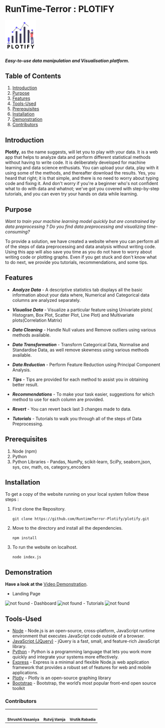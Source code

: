 # RunTime-Terror : PLOTIFY 
<img src="./public/images/plotify.png" width="100" height="100">

##### Easy-to-use data manipulation and Visualisation platform.



## Table of Contents

1. [Introduction](#Introduction)
2. [Purpose](#Introduction)
3. [Features](#Features)
4. [Tools-Used](#Tools-Used)
5. [Prerequisites](#Prerequirites)
6. [Installation](#Installation)
7. [Demonstration](#Demonstration)
8. [Contributors](#Contributions)

## Introduction

**Plotify**, as the name suggests, will let you to play with your data. It is a web app that helps to analyze data and perform different statistical methods without having to write code. It is deliberately developed for machine learning and data science enthusiats. You can upload your data, play with it using some of the methods, and thereafter download the results. Yes, you heard that right; it is that simple, and there is no need to worry about typing code and fixing it. And don't worry if you're a beginner who's not confident what to do with data and whatnot; we've got you covered with step-by-step tutorials, and you can even try your hands on data while learning.

## Purpose

_*Want to train your machine learning model quickly but are constrained by data preprocessing ?*_
_*Do you find data preprocessing and visualizing time-consuming?*_

To provide a solution, we have created a website where you can perform all of the steps of data preprocessing and data analysis without writing code. Using this app will also save you time as you do not have to worry about writing code or plotting graphs. Even if you get stuck and don't know what to do next, we provide you tutorials, recommendations, and some tips.

## Features

- **_Analyze Data_** - A descriptive statistics tab displays all the basic information about your data where, Numerical and Categorical data columns are analyzed separately.

- **_Visualise Data_** - Visualize a particular feature using Univariate plots( Histogram, Box Plot, Scatter Plot, Line Plot) and Multivariate plots(Correlation Matrix)

- **_Data Cleaning_** - Handle Null values and Remove outliers using various methods available.

- **_Data Transformation_** - Transform Categorical Data, Normalise and Standardise Data, as well remove skewness using various methods available.  
- **_Data Reduction_** - Perform Feature Reduction using Principal Component Analysis.
- **_Tips_** - Tips are provided for each method to assist you in obtaining better result.
- **_Recommendations_** - To make your task easier, suggestions for which method to use for each column are provided.
- **_Revert_** - You can revert back last 3 changes made to data.
- **_Tutorials_** - Tutorials to walk you through all of the steps of Data Preprocessing. 

## Prerequisites

1. Node (npm)
2. Python
3. Python Libraries - Pandas, NumPy, scikit-learn, SciPy, seaborn,json, sys, csv, math, os, category_encoders

## Installation

To get a copy of the website running on your local system follow these steps :

1.  First clone the Repository.

    ```git clone https://github.com/RuntimeTerror-Plotify/plotify.git```

2.  Move to the directory and install all the dependencies.

    ```npm install```

3.  To run the website on localhost.

    ```node index.js```

## Demonstration

**Have a look at the** <a href="https://google.com/">Video Demonstration</a>. 

- Landing Page
<img src="" alt="not found">
- Dashboard
<img src="" alt="not found">
- Tutorials
<img src="" alt="not found">

## Tools-Used

- <a href="https://nodejs.org/">Node</a> - Node.js is an open-source, cross-platform, JavaScript runtime environment that executes JavaScript code outside of a browser.
- <a href="https://jquery.com/">JavaScript (JQuery)</a> - jQuery is a fast, small, and feature-rich JavaScript library.
- <a href="https://www.python.org/">Python</a> - Python is a programming language that lets you work more quickly and integrate your systems more effectively.
- <a href="https://expressjs.com/">Express</a> - Express is a minimal and flexible Node.js web application framework that provides a robust set of features for web and mobile applications.
- <a href="https://plotly.com/">Plotly</a> - Plotly is an open-source graphing library
- <a href="https://getbootstrap.com/">Bootstrap</a> - Bootstrap, the world’s most popular front-end open source toolkit

### Contributors
<table>
    <tr>
        <td align="center"><a href="https://github.com/shrushti22"><img src="https://avatars.githubusercontent.com/shrushti22" width="100px;" alt=""/><br /><sub><b>Shrushti Vasaniya</b></sub></a><br /></td>
        <td align="center"><a href="https://github.com/RutvijDv"><img src="https://avatars.githubusercontent.com/RutvijDv" width="100px;" alt=""/><br /><sub><b>Rutvij Vamja</b></sub></a><br /></td>
        <td align="center"><a href="https://github.com/vrutikrabadia"><img src="https://avatars.githubusercontent.com/vrutikrabadia" width="100px;" alt=""/><br /><sub><b>Vrutik Rabadia</b></sub></a><br /></td>
    </tr>
</table>    
